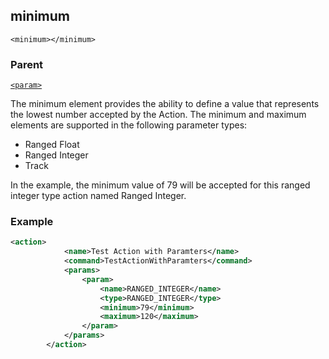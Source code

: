 ## minimum

`<minimum></minimum>`


### Parent

[`<param>`][1]


The minimum element provides the ability to define a value that represents the lowest number accepted by the Action. The minimum and maximum elements are supported in the following parameter types:

- Ranged Float
- Ranged Integer
- Track

In the example, the minimum value of 79 will be accepted for this ranged integer type action named Ranged Integer.


### Example

```xml
<action>
			<name>Test Action with Paramters</name>
			<command>TestActionWithParamters</command>
			<params>
				<param>
					<name>RANGED_INTEGER</name>
					<type>RANGED_INTEGER</type>
					<minimum>79</minimum>
					<maximum>120</maximum>
				</param>
			</params>
		</action>
```





[1]:	https://snap-one.github.io/docs-driverworks-xml/#actions-xml-param